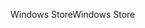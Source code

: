 <span data-ttu-id="876fd-101">Windows Store</span><span class="sxs-lookup"><span data-stu-id="876fd-101">Windows Store</span></span>